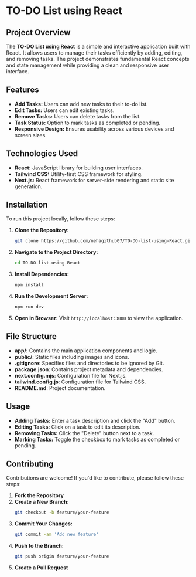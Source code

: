 # TO-DO List using React

## Project Overview

The **TO-DO List using React** is a simple and interactive application built with React. It allows users to manage their tasks efficiently by adding, editing, and removing tasks. The project demonstrates fundamental React concepts and state management while providing a clean and responsive user interface.

## Features

- **Add Tasks:** Users can add new tasks to their to-do list.
- **Edit Tasks:** Users can edit existing tasks.
- **Remove Tasks:** Users can delete tasks from the list.
- **Task Status:** Option to mark tasks as completed or pending.
- **Responsive Design:** Ensures usability across various devices and screen sizes.

## Technologies Used

- **React:** JavaScript library for building user interfaces.
- **Tailwind CSS:** Utility-first CSS framework for styling.
- **Next.js:** React framework for server-side rendering and static site generation.

## Installation

To run this project locally, follow these steps:

1. **Clone the Repository:**
   ```bash
   git clone https://github.com/nehagithub07/TO-DO-list-using-React.git
   ```

2. **Navigate to the Project Directory:**
   ```bash
   cd TO-DO-list-using-React
   ```

3. **Install Dependencies:**
   ```bash
   npm install
   ```

4. **Run the Development Server:**
   ```bash
   npm run dev
   ```

5. **Open in Browser:**
   Visit `http://localhost:3000` to view the application.

## File Structure

- **app/**: Contains the main application components and logic.
- **public/**: Static files including images and icons.
- **.gitignore**: Specifies files and directories to be ignored by Git.
- **package.json**: Contains project metadata and dependencies.
- **next.config.mjs**: Configuration file for Next.js.
- **tailwind.config.js**: Configuration file for Tailwind CSS.
- **README.md**: Project documentation.

## Usage

- **Adding Tasks:** Enter a task description and click the "Add" button.
- **Editing Tasks:** Click on a task to edit its description.
- **Removing Tasks:** Click the "Delete" button next to a task.
- **Marking Tasks:** Toggle the checkbox to mark tasks as completed or pending.

## Contributing

Contributions are welcome! If you'd like to contribute, please follow these steps:

1. **Fork the Repository**
2. **Create a New Branch:**
   ```bash
   git checkout -b feature/your-feature
   ```
3. **Commit Your Changes:**
   ```bash
   git commit -am 'Add new feature'
   ```
4. **Push to the Branch:**
   ```bash
   git push origin feature/your-feature
   ```
5. **Create a Pull Request**

